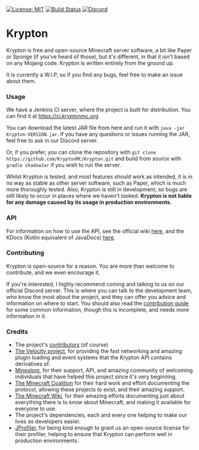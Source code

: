 [![License: MIT](https://img.shields.io/badge/license-MIT-blue.svg)](LICENSE)
[![Build Status](https://img.shields.io/jenkins/build?jobUrl=https%3A%2F%2Fci.kryptonmc.org%2Fjob%2FKrypton)](https://ci.kryptonmc.org/job/Krypton)
[![Discord](https://img.shields.io/discord/815157416563834881?color=%237289da&label=discord)](https://discord.gg/https://discord.gg/4QuwYACDRX)

# Krypton

Krypton is free and open-source Minecraft server software, a bit like Paper or Sponge (if you've heard of those), but it's different, in that it
isn't based on any Mojang code. Krypton is written entirely from the ground up.

It is currently a W.I.P, so if you find any bugs, feel free to make an issue about them.

### Usage

We have a Jenkins CI server, where the project is built for distribution. You can find it at https://ci.kryptonmc.org

You can download the latest JAR file from here and run it with `java -jar Krypton-VERSION.jar`. If you have any questions or issues running the JAR,
feel free to ask in our Discord server.

Or, if you prefer, you can clone the repository with `git clone https://github.com/KryptonMC/Krypton.git`
and build from source with `gradle shadowJar` if you wish to run the server.

Whilst Krypton is tested, and most features should work as intended, it is in no way as stable as other server software, such as Paper,
which is much more thoroughly tested. Also, Krypton is still in development, so bugs are still likely to occur in places where we haven't
looked.
**Krypton is not liable for any damage caused by its usage in production environments.**

### API

For information on how to use the API, see the official wiki [here](https://wiki.kryptonmc.org), and the KDocs (Kotlin equivalent of
JavaDocs) [here](https://docs.kryptonmc.org).

### Contributing

Krypton is open-source for a reason. You are more than welcome to contribute, and we even encourage it.

If you're interested, I highly recommend coming and talking to us on our official Discord server. This is where you can talk to the
development team, who know the most about the project, and they can offer you advice and information on where to start.
You should also read the [contribution guide](CONTRIBUTING.md) for some common information, though this is incomplete, and needs more
information in it.

### Credits

- The project's [contributors](https://github.com/KryptonMC/Krypton/graphs/contributors) (of course)
- [The Velocity project](https://velocitypowered.com/), for providing the fast networking and amazing plugin loading and event systems that
  the Krypton API contains derivatives of.
- [Minestom](https://minestom.net), for their support, API, and amazing community of welcoming individuals that have helped this project
  since it's very beginning.
- [The Minecraft Coalition](https://wiki.vg) for their hard work and effort documenting the protocol, allowing these projects to exist,
  and their amazing support.
- [The Minecraft Wiki](https://minecraft.gamepedia.com), for their amazing efforts documenting just about everything
  there is to know about Minecraft, and making it available for everyone to use.
- The project's dependencies, each and every one helping to make our lives as developers easier.
- [JProfiler](https://www.ej-technologies.com/products/jprofiler/overview.html), for being kind enough to grant us an
  open-source license for their profiler, helping to ensure that Krypton can perform well in production environments.
